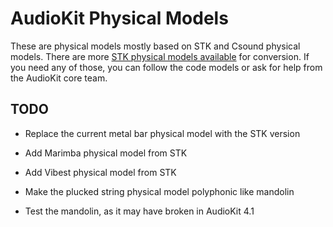 # AudioKit Physical Models

These are physical models mostly based on STK and Csound physical models.  There are more [STK physical models available](https://ccrma.stanford.edu/software/stk/classes.html) for conversion. 
If you need any of those, you can follow the code models or ask for help from the AudioKit core team.

## TODO

* Replace the current metal bar physical model with the STK version

* Add Marimba physical model from STK

* Add Vibest physical model from STK

* Make the plucked string physical model polyphonic like mandolin

* Test the mandolin, as it may have broken in AudioKit 4.1